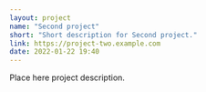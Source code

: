 ```yaml
---
layout: project
name: "Second project"
short: "Short description for Second project."
link: https://project-two.example.com
date: 2022-01-22 19:40
---
```


Place here project description.
